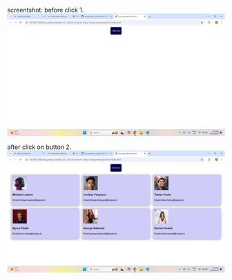 screentshot:
before click
1.
![alt text](image.png)

after click on button
2.
![alt text](image-1.png)